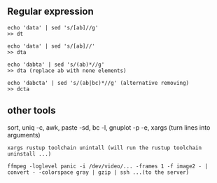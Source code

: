 ## Regular expression
```
echo 'data' | sed 's/[ab]//g' 
>> dt

echo 'data' | sed 's/[ab]//'
>> dta

echo 'dabta' | sed 's/(ab)*//g'
>> dta (replace ab with none elements)

echo 'dabcta' | sed 's/(ab|bc)*//g' (alternative removing)
>> dcta

```
## other tools

sort, uniq -c, awk, paste -sd, bc -l, gnuplot -p -e, xargs (turn lines into arguments)

```
xargs rustup toolchain unintall (will run the rustup toolchain uninstall ...)

ffmpeg -loglevel panic -i /dev/video/... -frames 1 -f image2 - | convert - -colorspace gray | gzip | ssh ...(to the server)
```